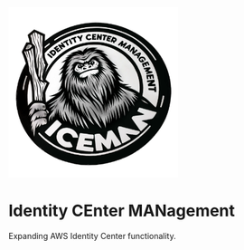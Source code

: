 <img src="./iceman.png" alt="ICEMAN" width="300"/>

# Identity CEnter MANagement

Expanding AWS Identity Center functionality.
